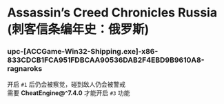 # Assassin’s Creed Chronicles Russia (刺客信条编年史：俄罗斯)

### upc-[ACCGame-Win32-Shipping.exe]-x86-833CDCB1FCA951FDBCAA90536DAB2F4EBD9B9610A8-ragnaroks
开启 `#1` 后仍会被察觉，碰到敌人仍会被警戒  
需要 **CheatEngine@^7.4.0** 才能开启 `#3` 功能  